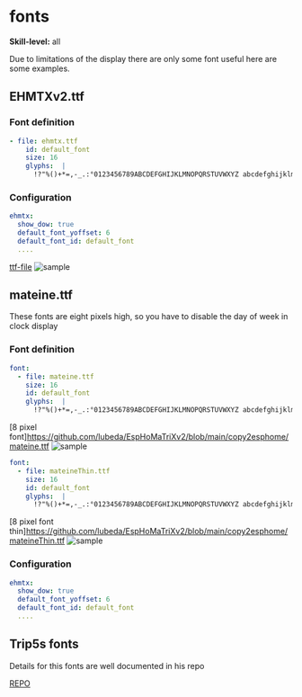 # fonts

**Skill-level:** all

Due to limitations of the display there are only some font useful here are some examples.

## EHMTXv2.ttf

### Font definition

```yaml
- file: ehmtx.ttf
    id: default_font
    size: 16
    glyphs:  |
      !?"%()+*=,-_.:°0123456789ABCDEFGHIJKLMNOPQRSTUVWXYZ abcdefghijklmnÖÄÜöäüopqrstuvwxyz€@<>/
```

### Configuration

```yaml
ehmtx:
  show_dow: true
  default_font_yoffset: 6
  default_font_id: default_font
  ....
```

[ttf-file](https://github.com/lubeda/EspHoMaTriXv2/blob/main/copy2esphome/EHMTXv2.ttf)
![sample](https://github.com/lubeda/EspHoMaTriXv2/blob/main/wiki/ehmtxfont.png?raw=true)

## mateine.ttf

These fonts are eight pixels high, so you have to disable the day of week in clock display

### Font definition

```yaml
font:
  - file: mateine.ttf
    size: 16
    id: default_font
    glyphs:  |
      !?"%()+*=,-_.:°0123456789ABCDEFGHIJKLMNOPQRSTUVWXYZ abcdefghijklmnÖÄÜöäüopqrstuvwxyz@<>ß§€/
```

[8 pixel font]https://github.com/lubeda/EspHoMaTriXv2/blob/main/copy2esphome/mateine.ttf
![sample](https://github.com/lubeda/EspHoMaTriXv2/blob/main/wiki/mateinefont.png?raw=true)

```yaml
font:
  - file: mateineThin.ttf
    size: 16
    id: default_font
    glyphs:  |
      !?"%()+*=,-_.:°0123456789ABCDEFGHIJKLMNOPQRSTUVWXYZ abcdefghijklmnÖÄÜöäüopqrstuvwxyz@<>ß§€/
```

[8 pixel font thin]https://github.com/lubeda/EspHoMaTriXv2/blob/main/copy2esphome/mateineThin.ttf
![sample](https://github.com/lubeda/EspHoMaTriXv2/blob/main/wiki/mateinethinfont.png?raw=true)

### Configuration

```yaml
ehmtx:
  show_dow: true
  default_font_yoffset: 6
  default_font_id: default_font
  ....
```


## Trip5s fonts

Details for this fonts are well documented in his repo

[REPO](https://github.com/trip5/MatrixClockFonts)
